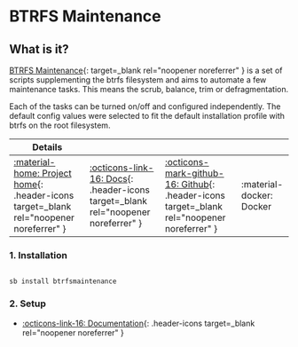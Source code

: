 # BTRFS Maintenance

## What is it?

[BTRFS Maintenance](https://github.com/kdave/btrfsmaintenance){: target=_blank rel="noopener noreferrer" } is a set of scripts supplementing the btrfs filesystem and aims to automate a few maintenance tasks. This means the scrub, balance, trim or defragmentation.

Each of the tasks can be turned on/off and configured independently. The default config values were selected to fit the default installation profile with btrfs on the root filesystem.

| Details     |             |             |             |
|-------------|-------------|-------------|-------------|
| [:material-home: Project home](https://github.com/kdave/btrfsmaintenance){: .header-icons target=_blank rel="noopener noreferrer" } | [:octicons-link-16: Docs](https://github.com/kdave/btrfsmaintenance){: .header-icons target=_blank rel="noopener noreferrer" } | [:octicons-mark-github-16: Github](https://github.com/kdave/btrfsmaintenance){: .header-icons target=_blank rel="noopener noreferrer" } | :material-docker: Docker |

### 1. Installation

``` shell

sb install btrfsmaintenance

```

### 2. Setup

- [:octicons-link-16: Documentation](https://github.com/kdave/btrfsmaintenance){: .header-icons target=_blank rel="noopener noreferrer" }
